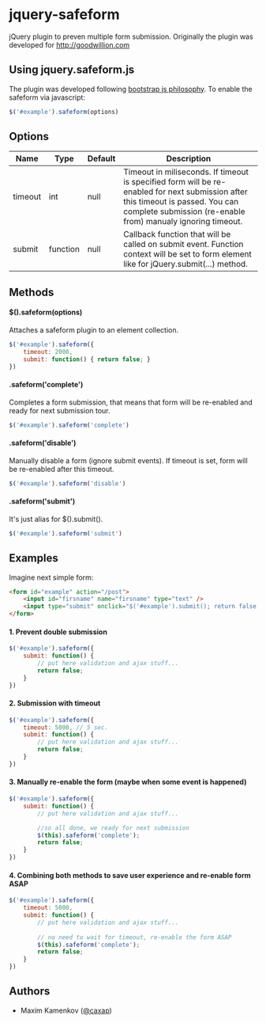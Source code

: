 jquery-safeform
===============

jQuery plugin to preven multiple form submission. Originally the plugin was developed for http://goodwillion.com

Using jquery.safeform.js
----------------------------
The plugin was developed following [bootstrap js philosophy](https://github.com/twitter/bootstrap/blob/master/js/README.md).
To enable the safeform via javascript:
```javascript
$('#example').safeform(options)
```

Options
-----------

|Name|Type|Default|Description|
|----|----|-------|-----------|
|timeout|int|null|Timeout in miliseconds. If timeout is specified form will be re-enabled for next submission after this timeout is passed. You can complete submission (re-enable from) manualy ignoring timeout.|
|submit|function|null|Callback function that will be called on submit event. Function context will be set to form element like for jQuery.submit(...) method.|


Methods
-----------

#### $().safeform(options)

Attaches a safeform plugin to an element collection.
```javascript
$('#example').safeform({
    timeout: 2000,
    submit: function() { return false; }
})
```
#### .safeform('complete')

Completes a form submission, that means that form will be re-enabled and ready for next submission tour. 
```javascript
$('#example').safeform('complete')
```
#### .safeform('disable')

Manually disable a form (ignore submit events). If timeout is set, form will be re-enabled after this timeout. 
```javascript
$('#example').safeform('disable')
```
#### .safeform('submit')

It's just alias for $().submit().
```javascript
$('#example').safeform('submit')
```

Examples
------------

Imagine next simple form:
```html
<form id="example" action="/post">
    <input id="firsname" name="firsname" type="text" />
    <input type="submit" onclick="$('#example').submit(); return false;"/>
</form>
```

#### 1. Prevent double submission
```javascript
$('#example').safeform({
    submit: function() {
        // put here validation and ajax stuff...
        return false;
    }
})
```
#### 2. Submission with timeout
```javascript
$('#example').safeform({
    timeout: 5000, // 5 sec.
    submit: function() {
        // put here validation and ajax stuff...
        return false;
    }
})
```
#### 3. Manually re-enable the form (maybe when some event is happened)
```javascript
$('#example').safeform({
    submit: function() {
        // put here validation and ajax stuff...

        //so all done, we ready for next submission
        $(this).safeform('complete');
        return false;
    }
})
```
#### 4. Combining both methods to save user experience and re-enable form ASAP
```javascript
$('#example').safeform({
    timeout: 5000,
    submit: function() {
        // put here validation and ajax stuff...
            
        // no need to wait for timeout, re-enable the form ASAP
        $(this).safeform('complete');
        return false;
    }
})
```

Authors
-------
 
 - Maxim Kamenkov ([@caxap](https://github.com/caxap))
